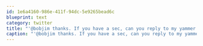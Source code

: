 ```yaml
---
id: 1e6a4160-986e-411f-94dc-5e9265bead6c
blueprint: text
category: twitter
title: "'@bobjim thanks. If you have a sec, can you reply to my yammer post with the ppl from here? I need to see that shirt!"
caption: "'@bobjim thanks. If you have a sec, can you reply to my yammer post with the ppl from here? I need to see that shirt!"
---
```


